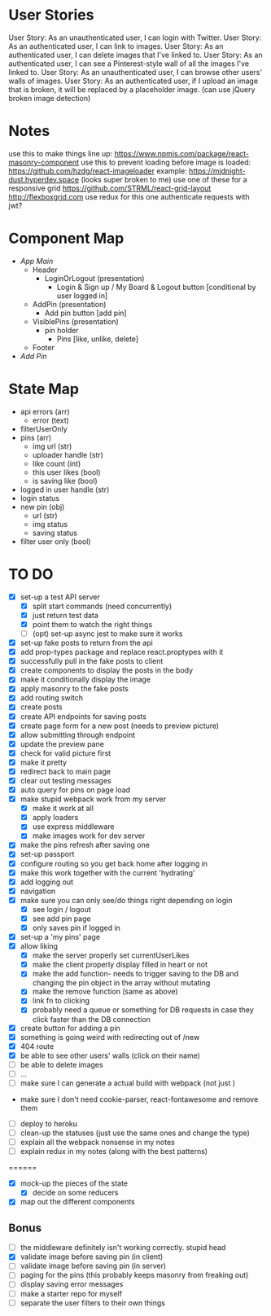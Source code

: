 # User Stories
User Story: As an unauthenticated user, I can login with Twitter.
User Story: As an authenticated user, I can link to images.
User Story: As an authenticated user, I can delete images that I've linked to.
User Story: As an authenticated user, I can see a Pinterest-style wall of all the images I've linked to.
User Story: As an unauthenticated user, I can browse other users' walls of images.
User Story: As an authenticated user, if I upload an image that is broken, it will be replaced by a placeholder image. (can use jQuery broken image detection)

# Notes
use this to make things line up: https://www.npmjs.com/package/react-masonry-component
use this to prevent loading before image is loaded: https://github.com/hzdg/react-imageloader
example: https://midnight-dust.hyperdev.space (looks super broken to me)
use one of these for a responsive grid
  https://github.com/STRML/react-grid-layout
  http://flexboxgrid.com
use redux for this one
authenticate requests with jwt?

# Component Map
- *App Main*
  - Header
    - LoginOrLogout (presentation)
      - Login & Sign up / My Board & Logout button [conditional by user logged in]
  - AddPin (presentation)
    - Add pin button [add pin]
  - VisiblePins (presentation)
    - pin holder
      - Pins [like, unlike, delete]
  - Footer
- *Add Pin*

# State Map
- api errors (arr)
  - error (text)
- filterUserOnly
- pins (arr)
  - img url (str)
  - uploader handle (str)
  - like count (int)
  - this user likes (bool)
  - is saving like (bool)
- logged in user handle (str)
- login status
- new pin (obj)
  - url (str)
  - img status
  - saving status
- filter user only (bool)

# TO DO
- [X] set-up a test API server
  - [X] split start commands (need concurrently)
  - [X] just return test data
  - [X] point them to watch the right things
  - [ ] (opt) set-up async jest to make sure it works
- [X] set-up fake posts to return from the api
- [X] add prop-types package and replace react.proptypes with it
- [X] successfully pull in the fake posts to client
- [X] create components to display the posts in the body
- [X] make it conditionally display the image
- [X] apply masonry to the fake posts
- [X] add routing switch
- [X] create posts
 - [X] create API endpoints for saving posts
 - [X] create page form for a new post (needs to preview picture)
 - [X] allow submitting through endpoint
 - [X] update the preview pane
 - [X] check for valid picture first
 - [X] make it pretty
 - [X] redirect back to main page
 - [X] clear out testing messages
- [X] auto query for pins on page load
- [X] make stupid webpack work from my server
  - [X] make it work at all
  - [X] apply loaders
  - [X] use express middleware
  - [X] make images work for dev server
- [X] make the pins refresh after saving one
- [X] set-up passport 
- [X] configure routing so you get back home after logging in
- [X] make this work together with the current 'hydrating'
- [X] add logging out
- [X] navigation
- [X] make sure you can only see/do things right depending on login
  - [X] see login / logout
  - [X] see add pin page
  - [X] only saves pin if logged in
- [X] set-up a 'my pins' page
- [X] allow liking
  - [X] make the server properly set currentUserLikes
  - [X] make the client properly display filled in heart or not
  - [X] make the add function- needs to trigger saving to the DB and changing the pin object in the array without mutating
  - [X] make the remove function (same as above)
  - [X] link fn to clicking
  - [X] probably need a queue or something for DB requests in case they click faster than the DB connection
- [X] create button for adding a pin
- [X] something is going weird with redirecting out of /new
- [X] 404 route
- [X] be able to see other users' walls (click on their name)
- [ ] be able to delete images
- [ ] ...
- [ ] make sure I can generate a actual build with webpack (not just )
- make sure I don't need cookie-parser, react-fontawesome and remove them
- [ ] deploy to heroku
- [ ] clean-up the statuses (just use the same ones and change the type)
- [ ] explain all the webpack nonsense in my notes
- [ ] explain redux in my notes (along with the best patterns)

======

- [X] mock-up the pieces of the state
  - [X] decide on some reducers
- [X] map out the different components

## Bonus
- [ ] the middleware definitely isn't working correctly.  stupid head
- [X] validate image before saving pin (in client)
- [ ] validate image before saving pin (in server)
- [ ] paging for the pins (this probably keeps masonry from freaking out)
- [ ] display saving error messages
- [ ] make a starter repo for myself
- [ ] separate the user filters to their own things
